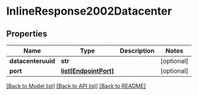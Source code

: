 # InlineResponse2002Datacenter

## Properties
Name | Type | Description | Notes
------------ | ------------- | ------------- | -------------
**datacenteruuid** | **str** |  | [optional] 
**port** | [**list[EndpointPort]**](EndpointPort.md) |  | [optional] 

[[Back to Model list]](../README.md#documentation-for-models) [[Back to API list]](../README.md#documentation-for-api-endpoints) [[Back to README]](../README.md)


